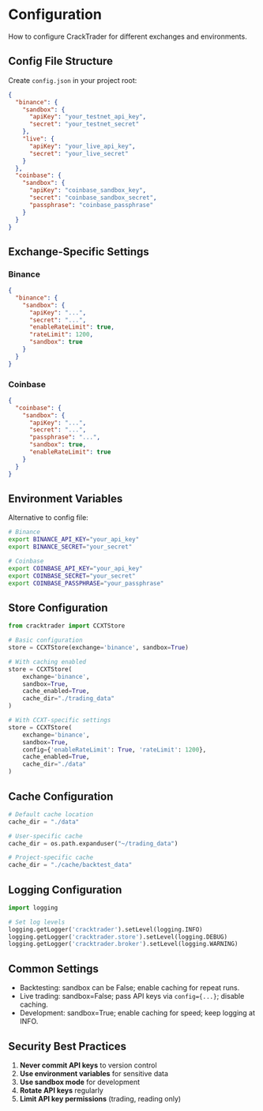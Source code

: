 # Configuration

How to configure CrackTrader for different exchanges and environments.

## Config File Structure

Create `config.json` in your project root:

```json
{
  "binance": {
    "sandbox": {
      "apiKey": "your_testnet_api_key",
      "secret": "your_testnet_secret"
    },
    "live": {
      "apiKey": "your_live_api_key",
      "secret": "your_live_secret"
    }
  },
  "coinbase": {
    "sandbox": {
      "apiKey": "coinbase_sandbox_key",
      "secret": "coinbase_sandbox_secret",
      "passphrase": "coinbase_passphrase"
    }
  }
}
```

## Exchange-Specific Settings

### Binance
```json
{
  "binance": {
    "sandbox": {
      "apiKey": "...",
      "secret": "...",
      "enableRateLimit": true,
      "rateLimit": 1200,
      "sandbox": true
    }
  }
}
```

### Coinbase
```json
{
  "coinbase": {
    "sandbox": {
      "apiKey": "...",
      "secret": "...",
      "passphrase": "...",
      "sandbox": true,
      "enableRateLimit": true
    }
  }
}
```

## Environment Variables

Alternative to config file:

```bash
# Binance
export BINANCE_API_KEY="your_api_key"
export BINANCE_SECRET="your_secret"

# Coinbase
export COINBASE_API_KEY="your_api_key"
export COINBASE_SECRET="your_secret"
export COINBASE_PASSPHRASE="your_passphrase"
```

## Store Configuration

```python
from cracktrader import CCXTStore

# Basic configuration
store = CCXTStore(exchange='binance', sandbox=True)

# With caching enabled
store = CCXTStore(
    exchange='binance',
    sandbox=True,
    cache_enabled=True,
    cache_dir="./trading_data"
)

# With CCXT-specific settings
store = CCXTStore(
    exchange='binance',
    sandbox=True,
    config={'enableRateLimit': True, 'rateLimit': 1200},
    cache_enabled=True,
    cache_dir="./data"
)
```

## Cache Configuration

```python
# Default cache location
cache_dir = "./data"

# User-specific cache
cache_dir = os.path.expanduser("~/trading_data")

# Project-specific cache
cache_dir = "./cache/backtest_data"
```

## Logging Configuration

```python
import logging

# Set log levels
logging.getLogger('cracktrader').setLevel(logging.INFO)
logging.getLogger('cracktrader.store').setLevel(logging.DEBUG)
logging.getLogger('cracktrader.broker').setLevel(logging.WARNING)
```

## Common Settings

- Backtesting: sandbox can be False; enable caching for repeat runs.
- Live trading: sandbox=False; pass API keys via `config={...}`; disable caching.
- Development: sandbox=True; enable caching for speed; keep logging at INFO.

## Security Best Practices

1. **Never commit API keys** to version control
2. **Use environment variables** for sensitive data
3. **Use sandbox mode** for development
4. **Rotate API keys** regularly
5. **Limit API key permissions** (trading, reading only)
